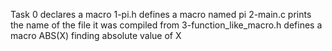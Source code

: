 Task 0 declares a macro
1-pi.h defines a macro named pi
2-main.c prints the name of the file it was compiled from
3-function_like_macro.h defines a macro ABS(X) finding absolute value of X
